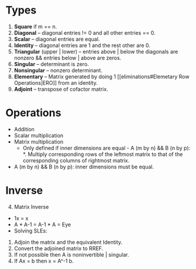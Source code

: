 # Types
1.	__Square__ if m == n.
2.	__Diagonal__ – diagonal entries != 0 and all other entries == 0.
3.	__Scalar__ – diagonal entries are equal.
4.	__Identity__ – diagonal entries are 1 and the rest other are 0.
5.	__Triangular__ (upper | lower) – entries above | below the diagonals are nonzero && entries below | above are zeros.
6.	__Singular__ – determinant is zero.
7.	__Nonsingular__ – nonzero determinant.
8.	__Elementary__ – Matrix generated by doing 1 [[eliminations#Elemetary Row Operations|ERO]] from an identity.
9.	__Adjoint__ – transpose of cofactor matrix.

# Operations
* Addition
* Scalar multiplication
* Matrix multiplication
    * Only defined if inner dimensions are equal - A (m by n) && B (n by p):
    *.	Multiply corresponding rows of the leftmost matrix to that of the corresponding columns of rightmost matrix.
*	A (m by n) && B (n by p): inner dimensions must be equal.

# Inverse
4.	Matrix Inverse
* 1x = x
* A * A-1 = A-1  * A = Eye
* Solving SLEs:
1.	Adjoin the matrix and the equivalent Identity.
2.	Convert the adjoined matrix to RREF.
3.	If not possible then A is noninvertible | singular.
4.	If Ax = b then x = A^-1 b.
